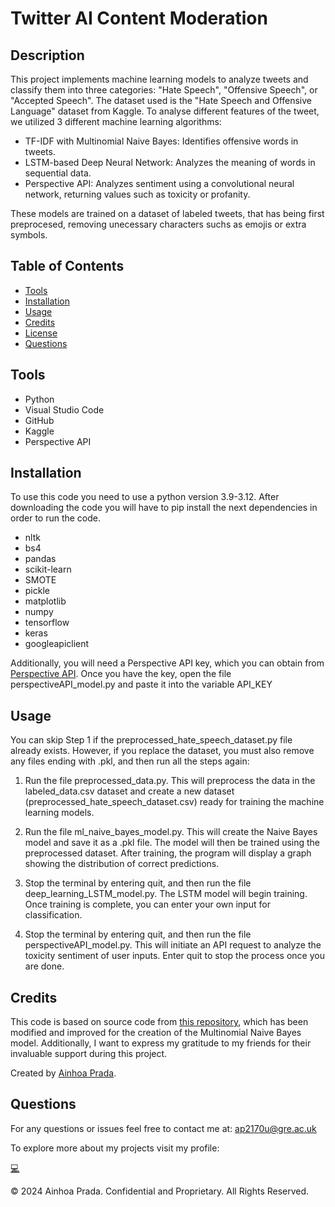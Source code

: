 # Twitter AI Content Moderation

## Description
This project implements machine learning models to analyze tweets and classify them into three categories: "Hate Speech", "Offensive Speech", or "Accepted Speech". The dataset used is the "Hate Speech and Offensive Language" dataset from Kaggle. To analyse different features of the tweet, we utilized 3 different machine learning algorithms:

- TF-IDF with Multinomial Naive Bayes: Identifies offensive words in tweets.
- LSTM-based Deep Neural Network: Analyzes the meaning of words in sequential data.
- Perspective API: Analyzes sentiment using a convolutional neural network, returning values such as toxicity or profanity.

These models are trained on a dataset of labeled tweets, that has being first preprocesed, removing unecessary characters suchs as emojis or extra symbols. 

## Table of Contents
* [Tools](#tools)
* [Installation](#installation)
* [Usage](#usage)
* [Credits](#credits)
* [License](#license)
* [Questions](#questions)

## Tools
- Python
- Visual Studio Code
- GitHub
- Kaggle
- Perspective API 

## Installation
To use this code you need to use a python version 3.9-3.12. After downloading the code you will have to pip install the next dependencies in order to run the code.
- nltk
- bs4
- pandas
- scikit-learn
- SMOTE
- pickle
- matplotlib
- numpy
- tensorflow
- keras
- googleapiclient

Additionally, you will need a Perspective API key, which you can obtain from [Perspective API](https://www.perspectiveapi.com/). Once you have the key, open the file perspectiveAPI_model.py and paste it into the variable API_KEY

## Usage

You can skip Step 1 if the preprocessed_hate_speech_dataset.py file already exists. However, if you replace the dataset, you must also remove any files ending with .pkl, and then run all the steps again: 

1. Run the file preprocessed_data.py. This will preprocess the data in the labeled_data.csv dataset and create a new dataset (preprocessed_hate_speech_dataset.csv) ready for training the machine learning models.

2. Run the file ml_naive_bayes_model.py. This will create the Naive Bayes model and save it as a .pkl file. The model will then be trained using the preprocessed dataset. After training, the program will display a graph showing the distribution of correct predictions. 

3. Stop the terminal by entering quit, and then run the file deep_learning_LSTM_model.py. The LSTM model will begin training. Once training is complete, you can enter your own input for classification.

4. Stop the terminal by entering quit, and then run the file perspectiveAPI_model.py. This will initiate an API request to analyze the toxicity sentiment of user inputs. Enter quit to stop the process once you are done.



## Credits
This code is based on source code from <a href="https://github.com/benkimmn/content-moderator">this repository</a>, which has been modified and improved for the creation of the Multinomial Naive Bayes model. Additionally, I want to express my gratitude to my friends for their invaluable support during this project. 

Created by <a href="https://github.com/nowinoa">Ainhoa Prada</a>.
        
## Questions
For any questions or issues feel free to contact me at: ap2170u@gre.ac.uk

To explore more about my projects visit my profile:

<a href="https://github.com/nowinoa">:computer:</a>

© 2024 Ainhoa Prada. Confidential and Proprietary. All Rights Reserved.
